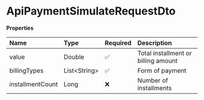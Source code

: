 # ApiPaymentSimulateRequestDto

**Properties**

| Name             | Type           | Required | Description                         |
| :--------------- | :------------- | :------- | :---------------------------------- |
| value            | Double         | ✅       | Total installment or billing amount |
| billingTypes     | List\<String\> | ✅       | Form of payment                     |
| installmentCount | Long           | ❌       | Number of installments              |

<!-- This file was generated by liblab | https://liblab.com/ -->
